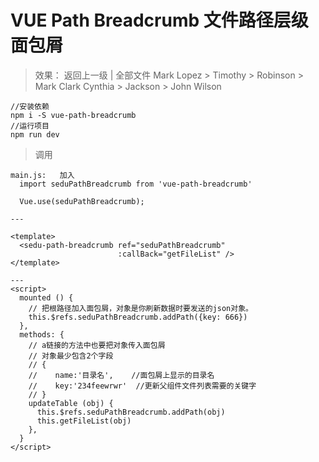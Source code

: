 # VUE Path Breadcrumb 文件路径层级面包屑

> 效果：
> 返回上一级 | 全部文件 Mark Lopez > Timothy > Robinson > Mark Clark Cynthia > Jackson > John Wilson

```
//安装依赖
npm i -S vue-path-breadcrumb
//运行项目
npm run dev
```

> 调用

```
main.js:   加入
  import seduPathBreadcrumb from 'vue-path-breadcrumb'

  Vue.use(seduPathBreadcrumb);

---

<template>
  <sedu-path-breadcrumb ref="seduPathBreadcrumb"
                        :callBack="getFileList" />
</template>

---
<script>
  mounted () {
    // 把根路径加入面包屑，对象是你刷新数据时要发送的json对象。
    this.$refs.seduPathBreadcrumb.addPath({key: 666})
  },
  methods: {
    // a链接的方法中也要把对象传入面包屑
    // 对象最少包含2个字段
    // {
    //    name:'目录名',    //面包屑上显示的目录名
    //    key:'234feewrwr'  //更新父组件文件列表需要的关键字
    // }
    updateTable (obj) {
      this.$refs.seduPathBreadcrumb.addPath(obj)
      this.getFileList(obj)
    },
  }
</script>
```
